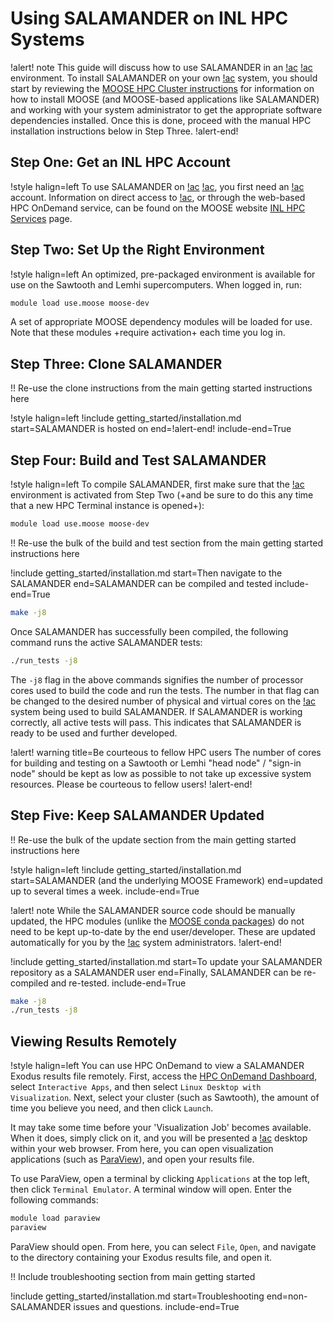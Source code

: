 # Using SALAMANDER on INL HPC Systems

!alert! note
This guide will discuss how to use SALAMANDER in an [!ac](INL) [!ac](HPC) environment. To
install SALAMANDER on your own [!ac](HPC) system, you should start by reviewing the
[MOOSE HPC Cluster instructions](https://mooseframework.inl.gov/getting_started/installation/hpc_install_moose.html)
for information on how to install MOOSE (and MOOSE-based applications like SALAMANDER) and working with
your system administrator to get the appropriate software dependencies installed. Once this is done,
proceed with the manual HPC installation instructions below in Step Three.
!alert-end!

## Step One: Get an INL HPC Account

!style halign=left
To use SALAMANDER on [!ac](INL) [!ac](HPC), you first need an [!ac](HPC) account. Information on direct
access to [!ac](HPC), or through the web-based HPC OnDemand service, can be found on the
MOOSE website [INL HPC Services](https://mooseframework.inl.gov/help/inl/index.html) page.

## Step Two: Set Up the Right Environment

!style halign=left
An optimized, pre-packaged environment is available for use on the Sawtooth and Lemhi supercomputers.
When logged in, run:

```bash
module load use.moose moose-dev
```

A set of appropriate MOOSE dependency modules will be loaded for use. Note that these modules
+require activation+ each time you log in.

## Step Three: Clone SALAMANDER

!! Re-use the clone instructions from the main getting started instructions here

!style halign=left
!include getting_started/installation.md start=SALAMANDER is hosted on end=!alert-end! include-end=True

## Step Four: Build and Test SALAMANDER

!style halign=left
To compile SALAMANDER, first make sure that the [!ac](HPC) environment is activated from Step Two (+and be sure to do this any time that a new HPC Terminal instance is opened+):

```bash
module load use.moose moose-dev
```

!! Re-use the bulk of the build and test section from the main getting started instructions here

!include getting_started/installation.md start=Then navigate to the SALAMANDER end=SALAMANDER can be compiled and tested include-end=True

```bash
make -j8
```

Once SALAMANDER has successfully been compiled, the following command runs the active SALAMANDER tests:

```bash
./run_tests -j8
```

The `-j8` flag in the above commands signifies the number of processor cores used to build the code
and run the tests. The number in that flag can be changed to the desired number of physical and
virtual cores on the [!ac](HPC) system being used to build SALAMANDER. If SALAMANDER is working correctly, all
active tests will pass. This indicates that SALAMANDER is ready to be used and further developed.

!alert! warning title=Be courteous to fellow HPC users
The number of cores for building and testing on a Sawtooth or Lemhi "head node" / "sign-in node"
should be kept as low as possible to not take up excessive system resources. Please be courteous to
fellow users!
!alert-end!

## Step Five: Keep SALAMANDER Updated

!! Re-use the bulk of the update section from the main getting started instructions here

!style halign=left
!include getting_started/installation.md start=SALAMANDER (and the underlying MOOSE Framework) end=updated up to several times a week. include-end=True

!alert! note
While the SALAMANDER source code should be manually updated, the HPC modules (unlike the
[MOOSE conda packages](https://mooseframework.inl.gov/getting_started/installation/conda.html)) do
not need to be kept up-to-date by the end user/developer. These are updated automatically for you by
the [!ac](HPC) system administrators.
!alert-end!

!include getting_started/installation.md start=To update your SALAMANDER repository as a SALAMANDER user end=Finally, SALAMANDER can be re-compiled and re-tested. include-end=True

```bash
make -j8
./run_tests -j8
```

## Viewing Results Remotely

!style halign=left
You can use HPC OnDemand to view a SALAMANDER Exodus results file remotely. First, access the
[HPC OnDemand Dashboard](https://hpcondemand.inl.gov/pun/sys/dashboard), select `Interactive Apps`,
and then select `Linux Desktop with Visualization`. Next, select your cluster (such as Sawtooth),
the amount of time you believe you need, and then click `Launch`.

It may take some time before your 'Visualization Job' becomes available. When it does, simply click
on it, and you will be presented a [!ac](GUI) desktop within your web browser. From here, you can
open visualization applications (such as [ParaView](https://www.paraview.org/)), and open your
results file.

To use ParaView, open a terminal by clicking `Applications` at the top left, then click
`Terminal Emulator`. A terminal window will open. Enter the following commands:

```bash
module load paraview
paraview
```

ParaView should open. From here, you can select `File`, `Open`, and navigate to the directory
containing your Exodus results file, and open it.

!! Include troubleshooting section from main getting started

!include getting_started/installation.md start=Troubleshooting end=non-SALAMANDER issues and questions. include-end=True

